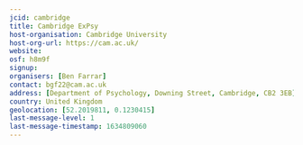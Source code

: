 ```yaml
---
jcid: cambridge
title: Cambridge ExPsy
host-organisation: Cambridge University
host-org-url: https://cam.ac.uk/
website: 
osf: h8m9f
signup:
organisers: [Ben Farrar]
contact: bgf22@cam.ac.uk
address: [Department of Psychology, Downing Street, Cambridge, CB2 3EB]
country: United Kingdom
geolocation: [52.2019811, 0.1230415]
last-message-level: 1
last-message-timestamp: 1634809060
---
```


